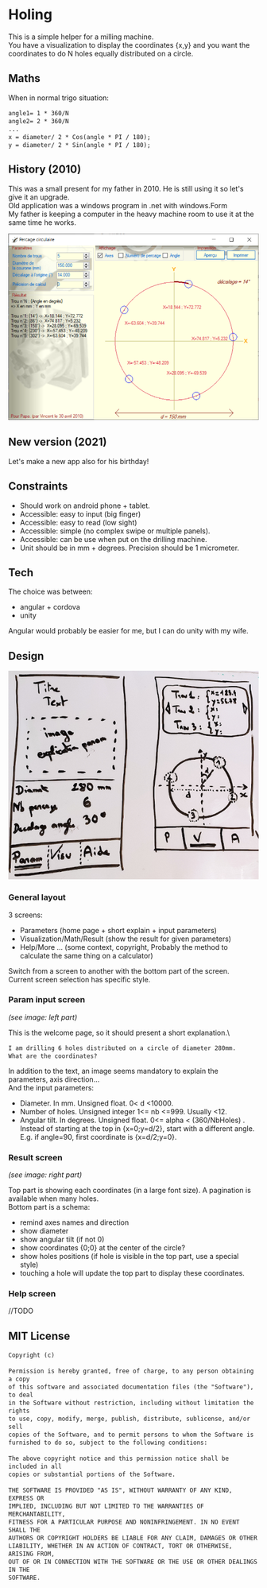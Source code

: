 ﻿# Holing 

This is a simple helper for a milling machine.\
You have a visualization to display the coordinates {x,y} and you want the coordinates to do N holes equally distributed on a circle.

## Maths

When in normal trigo situation:

```
angle1= 1 * 360/N
angle2= 2 * 360/N
...
x = diameter/ 2 * Cos(angle * PI / 180);
y = diameter/ 2 * Sin(angle * PI / 180);
```

## History (2010)

This was a small present for my father in 2010. He is still using it so let's give it an upgrade.\
Old application was a windows program in .net with windows.Form\
My father is keeping a computer in the heavy machine room to use it at the same time he works.

![Windows application](PercageCirculaire2010.PNG)

## New version (2021)

Let's make a new app also for his birthday!

## Constraints
 
- Should work on android phone + tablet.
- Accessible: easy to input (big finger)
- Accessible: easy to read (low sight)
- Accessible: simple (no complex swipe or multiple panels). 
- Accessible: can be use when put on the drilling machine.
- Unit should be in mm + degrees. Precision should be 1 micrometer.

## Tech

The choice was between:
- angular + cordova
- unity 

Angular would probably be easier for me, but I can do unity with my wife.

## Design

![Screen mockup](VisualDesign.png)

### General layout 

3 screens:
- Parameters (home page + short explain + input parameters)
- Visualization/Math/Result (show the result for given parameters)
- Help/More ... (some context, copyright, Probably the method to calculate the same thing on a calculator)

Switch from a screen to another with the bottom part of the screen.\
Current screen selection has specific style.

### Param input screen

_(see image: left part)_

This is the welcome page, so it should present a short explanation.\

```
I am drilling 6 holes distributed on a circle of diameter 280mm.
What are the coordinates?
```

In addition to the text, an image seems mandatory to explain the parameters, axis direction...\
And the input parameters:
- Diameter. In mm. Unsigned float. 0< d <10000.
- Number of holes. Unsigned integer  1<= nb <=999. Usually <12.
- Angular tilt. In degrees. Unsigned float. 0<= alpha < (360/NbHoles) . Instead of starting at the top in {x=0;y=d/2}, start with a different angle. E.g. if angle=90, first coordinate is {x=d/2;y=0}.

### Result screen 

_(see image: right part)_

Top part is showing each coordinates (in a large font size). A pagination is available when many holes.\
Bottom part is a schema:
- remind axes names and direction
- show diameter
- show angular tilt (if not 0)
- show coordinates {0;0} at the center of the circle?
- show holes positions (if hole is visible in the top part, use a special style)
- touching a hole will update the top part to display these coordinates.

### Help screen 

//TODO

## MIT License

```
Copyright (c) 

Permission is hereby granted, free of charge, to any person obtaining a copy
of this software and associated documentation files (the "Software"), to deal
in the Software without restriction, including without limitation the rights
to use, copy, modify, merge, publish, distribute, sublicense, and/or sell
copies of the Software, and to permit persons to whom the Software is
furnished to do so, subject to the following conditions:

The above copyright notice and this permission notice shall be included in all
copies or substantial portions of the Software.

THE SOFTWARE IS PROVIDED "AS IS", WITHOUT WARRANTY OF ANY KIND, EXPRESS OR
IMPLIED, INCLUDING BUT NOT LIMITED TO THE WARRANTIES OF MERCHANTABILITY,
FITNESS FOR A PARTICULAR PURPOSE AND NONINFRINGEMENT. IN NO EVENT SHALL THE
AUTHORS OR COPYRIGHT HOLDERS BE LIABLE FOR ANY CLAIM, DAMAGES OR OTHER
LIABILITY, WHETHER IN AN ACTION OF CONTRACT, TORT OR OTHERWISE, ARISING FROM,
OUT OF OR IN CONNECTION WITH THE SOFTWARE OR THE USE OR OTHER DEALINGS IN THE
SOFTWARE.
```
